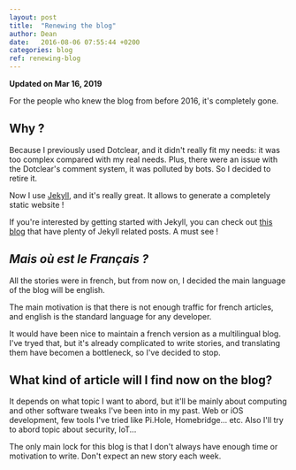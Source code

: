 ```yaml
---
layout: post
title:  "Renewing the blog"
author: Dean
date:   2016-08-06 07:55:44 +0200
categories: blog
ref: renewing-blog
---
```


**Updated on Mar 16, 2019**

For the people who knew the blog from before 2016, it's completely gone.

## Why ?

Because I previously used Dotclear, and it didn't really fit my needs: it was too complex compared with my real needs.
Plus, there were an issue with the Dotclear's comment system, it was polluted by bots.
So I decided to retire it.

<!--more-->

Now I use [Jekyll][jekyll], and it's really great. It allows to generate a completely static website !

If you're interested by getting started with Jekyll, you can check out [this blog][sylvain-blog] that have plenty of Jekyll related posts. A must see !

## *Mais où est le Français ?*

All the stories were in french, but from now on, I decided the main language of the blog will be english.

The main motivation is that there is not enough traffic for french articles, and english is the standard language for any developer.

It would have been nice to maintain a french version as a multilingual blog. I've tryed that, but it's already complicated to write stories, and translating them have becomen a bottleneck, so I've decided to stop.

## What kind of article will I find now on the blog?

It depends on what topic I want to abord, but it'll be mainly about computing and other software tweaks I've been into in my past. Web or iOS development, few tools I've tried like Pi.Hole, Homebridge... etc. Also I'll try to abord topic about security, IoT...

The only main lock for this blog is that I don't always have enough time or motivation to write. Don't expect an new story each week.


[jekyll]: https://jekyllrb.com
[sylvain-blog]: https://www.sylvaindurand.org
